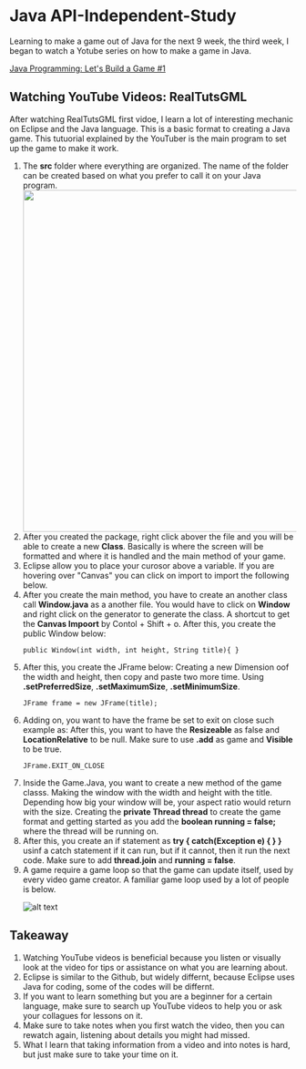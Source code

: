 <h1>Java API-Independent-Study</h1>
<p>Learning to make a game out of Java for the next 9 week, the third week, I began to watch a Yotube series on how to make a game in Java.</p>
<a href = "https://www.youtube.com/watch?time_continue=1228&v=1gir2R7G9ws">Java Programming: Let's Build a Game #1</a><br>

<h2>Watching YouTube Videos: RealTutsGML</h2>

<p>After watching RealTutsGML first vidoe, I learn a lot of interesting mechanic on Eclipse and the Java language. This is a basic format to creating a Java game. This tutuorial explained by the YouTuber is the main program to set up the game to make it work.</p>

<ol>

<li>The <b>src</b> folder where everything are organized. The name of the folder can be created based on what you prefer to call it on your Java program.</li>

<img src="/api-independent-study/images/entry#3/vid-1-after-right-clicking-to-create-new-class.jpg" style="width:500px;height:600px;">


<li>After you created the package, right click abover the file and you will be able to create a new <b>Class</b>. Basically is where the screen will be formatted and where it is handled and the main method of your game.</li>



<li>Eclipse allow you to place your curosor above a variable. If you are hovering over "Canvas" you can click on import to import the following below.</li>



<li>After you create the main method, you have to create an another class call <b>Window.java</b> as a another file. You would have to click on <b>Window</b> and right click on the generator to generate the class. A shortcut to get the <b>Canvas Impoort</b> by Contol + Shift + o. After this, you create the public Window below:</li>

``public Window(int width, int height, String title){ }``

<li>After this, you create the JFrame below: Creating a new Dimension oof the width and height, then copy and paste two more time. Using <b>.setPreferredSize</b>, <b>.setMaximumSize</b>, <b>.setMinimumSize</b>.</li>

``JFrame frame = new JFrame(title);``

<li>Adding on, you want to have the frame be set to exit on close such example as: After this, you want to have the <b>Resizeable</b> as false and <b>LocationRelative</b> to be null. Make sure to use <b>.add</b> as game and <b>Visible</b> to be true.</li>

``JFrame.EXIT_ON_CLOSE``

<li>Inside the Game.Java, you want to create a new method of the game classs. Making the window with the width and height with the title. Depending how big your window will be, your aspect ratio would return with the size. Creating the <b>private Thread thread</b> to create the game format and getting started as you add the <b>boolean running = false;</b> where the thread will be running on.</li>

<li>After this, you create an if statement as <b> try { catch(Exception e) { } }</b> usinf a catch statement if it can run, but if it cannot, then it run the next code. Make sure to add <b>thread.join</b> and <b>running = false</b>.</li>

<li>A game require a game loop so that the game can update itself, used by every video game creator. A familiar game loop used by a lot of people is below.</li>

![alt text](/api-independent-study/images/entry#3/gameloop.PNG "Game Loop")

</ol>

<h2>Takeaway</h2>

<ol>

<li>Watching YouTube videos is beneficial because you listen or visually look at the video for tips or assistance on what you are learning about.</li>

<li>Eclipse is similar to the Github, but widely differnt, because Eclipse uses Java for coding, some of the codes will be differnt.</li>

<li>If you want to learn something but you are a beginner for a certain language, make sure to search up YouTube videos to help you or ask your collagues for lessons on it.</li>

<li>Make sure to take notes when you first watch the video, then you can rewatch again, listening about details you might had missed.</li>

<li>What I learn that taking information from a video and into notes is hard, but just make sure to take your time on it.</li>

</ol>